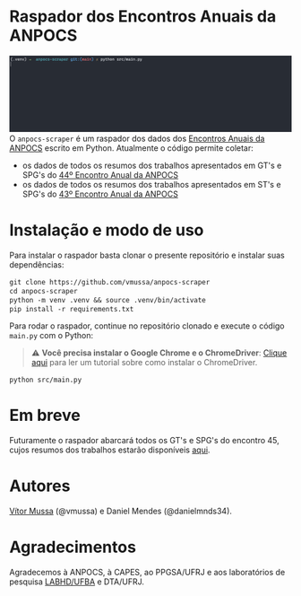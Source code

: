 # Raspador dos Encontros Anuais da ANPOCS
![anpocs-scraper-demo](https://github.com/vmussa/anpocs-scraper/blob/main/demo.gif "Demonstração do anpocs-scraper.")
O `anpocs-scraper` é um raspador dos dados dos [Encontros Anuais da ANPOCS](http://anpocs.com/index.php/encontros/apresentacao) escrito em Python. Atualmente o código permite coletar:
* os dados de todos os resumos dos trabalhos apresentados em GT's e SPG's do [44º Encontro Anual da ANPOCS](https://www.anpocs2020.sinteseeventos.com.br/)
* os dados de todos os resumos dos trabalhos apresentados em ST's e SPG's do [43º Encontro Anual da ANPOCS](http://anpocs.com/index.php/43-encontro-anual-2019/2750-encontros-anuais/43-encontro/2301-resumos-sts-e-spgs)

# Instalação e modo de uso
Para instalar o raspador basta clonar o presente repositório e instalar suas dependências:
```
git clone https://github.com/vmussa/anpocs-scraper
cd anpocs-scraper
python -m venv .venv && source .venv/bin/activate
pip install -r requirements.txt
```
Para rodar o raspador, continue no repositório clonado e execute o código `main.py` com o Python:
> :warning: **Você precisa instalar o Google Chrome e o ChromeDriver**: [Clique aqui](https://chromedriver.chromium.org/getting-started) para ler um tutorial sobre como instalar o ChromeDriver.
```
python src/main.py
```

# Em breve
Futuramente o raspador abarcará todos os GT's e SPG's do encontro 45, cujos resumos dos trabalhos estarão disponíveis [aqui](https://www.anpocs2021.sinteseeventos.com.br/).

# Autores
[Vítor Mussa](https://vmussa.github.io/) (@vmussa) e Daniel Mendes (@danielmnds34).

# Agradecimentos
Agradecemos à ANPOCS, à CAPES, ao PPGSA/UFRJ e aos laboratórios de pesquisa [LABHD/UFBA](http://www.labhd.ufba.br/) e DTA/UFRJ.
